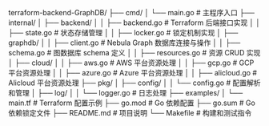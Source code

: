 terraform-backend-GraphDB/
├── cmd/
│   └── main.go                 # 主程序入口
├── internal/
│   ├── backend/
│   │   ├── backend.go          # Terraform 后端接口实现
│   │   ├── state.go            # 状态存储管理
│   │   ├── locker.go           # 锁定机制实现
│   ├── graphdb/
│   │   ├── client.go           # Nebula Graph 数据库连接与操作
│   │   ├── schema.go           # 图数据库 schema 定义
│   │   ├── resources.go        # 资源 CRUD 实现
│   ├── cloud/
│   │   ├── aws.go              # AWS 平台资源处理
│   │   ├── gcp.go              # GCP 平台资源处理
│   │   ├── azure.go            # Azure 平台资源处理
│   │   ├── alicloud.go         # Alicloud 平台资源处理
├── pkg/
│   ├── config/
│   │   └── config.go           # 配置解析和管理
│   ├── log/
│   │   └── logger.go           # 日志处理
├── examples/
│   └── main.tf                 # Terraform 配置示例
├── go.mod                      # Go 依赖配置
├── go.sum                      # Go 依赖锁定文件
├── README.md                   # 项目说明
└── Makefile                    # 构建和测试指令
